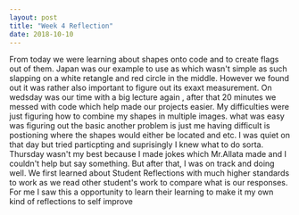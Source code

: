 ```yaml
---
layout: post
title: "Week 4 Reflection"
date: 2018-10-10
---
```

From today we were learning about shapes onto code and to create flags out of them. Japan was our example to use as which wasn't simple as such slapping on a white retangle and red circle in the middle. However we found out it was rather also important to figure out its exaxt measurement. On wedsday was our time with a big lecture again , after that 20 minutes we messed with code which help made our projects easier. My difficulties were just figuring how to combine my shapes in multiple images. what was easy was figuring out the basic another problem is just me having difficult is postioning where the shapes would either be located and etc. I was quiet on that day but tried particpting and suprisingly I knew what to do sorta. Thursday wasn't my best because I made jokes which Mr.Allata made and I couldn't help but say something. But after that, I was on track and doing well. We first learned about Student Reflections with much higher standards to work as we read other student's work to compare what is our responses. For me I saw this a opportunity to learn their learning to make it my own kind of reflections to self improve
